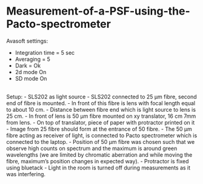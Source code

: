 # Measurement-of-a-PSF-using-the-Pacto-spectrometer

Avasoft settings:
-	Integration time = 5 sec
-	Averaging = 5
-	Dark = Ok
-	2d mode On
-	SD mode On

<br>
Setup: 
-	SLS202 as light source
-	SLS202 connected to 25 µm fibre, second end of fibre is mounted.
-	In front of this fibre is lens with focal length equal to about 10 cm. 
-	Distance between fibre end which is light source to lens is 25 cm.
-	In front of lens is 50 µm fibre mounted on xy translator, 16 cm 7mm from lens.
-	On top of translator, piece of paper with protractor printed on it
-	Image from 25 fibre should form at the entrance of 50 fibre.
-	The 50 µm fibre acting as receiver of light, is connected to Pacto spectrometer which is connected to the laptop. 
-	Position of 50 µm fibre was chosen such that we observe high counts on spectrum and the maximum is around green wavelengths (we are limited by chromatic aberration and while moving the fibre, maximum’s position changes in expected way). 
-	Protractor is fixed using bluetack
-	Light in the room is turned off during measurements as it was interfering. 
